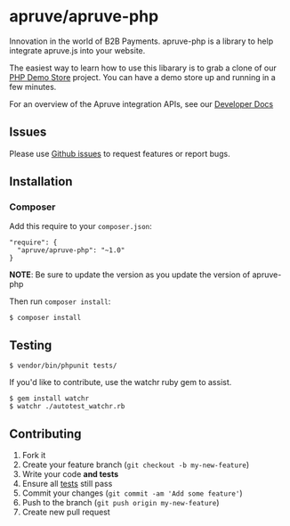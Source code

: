 # apruve/apruve-php

Innovation in the world of B2B Payments. apruve-php is a library to help integrate apruve.js into your website.

The easiest way to learn how to use this libarary is to grab a clone of our [PHP Demo Store](https://github.com/apruve/apruve-php-demo) project. You can have a demo store up and running in a few minutes.

For an overview of the Apruve integration APIs, see our [Developer Docs](https://docs.apruve.com)

## Issues

Please use [Github issues](https://github.com/apruve/apruve-php/issues) to request features or report bugs.

## Installation

### Composer

Add this require to your `composer.json`:

    "require": {
      "apruve/apruve-php": "~1.0"
    }

**NOTE**: Be sure to update the version as you update the version of apruve-php

Then run `composer install`:

    $ composer install

## Testing

    $ vendor/bin/phpunit tests/

If you'd like to contribute, use the watchr ruby gem to assist.

    $ gem install watchr
    $ watchr ./autotest_watchr.rb


## Contributing

1. Fork it
2. Create your feature branch (`git checkout -b my-new-feature`)
3. Write your code **and tests**
4. Ensure all [tests](#testing) still pass
5. Commit your changes (`git commit -am 'Add some feature'`)
6. Push to the branch (`git push origin my-new-feature`)
7. Create new pull request
